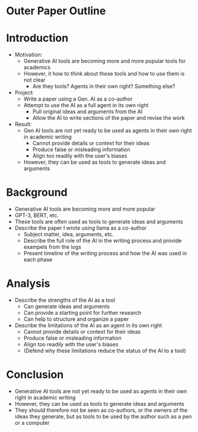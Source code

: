 # Outer Paper Outline

# Introduction
 - Motivation: 
   - Generative AI tools are becoming more and more popular tools for academics
   - However, it how to think about these tools and how to use them is not clear
     - Are they tools? Agents in their own right? Something else?
 - Project:
   - Write a paper using a Gen. AI as a co-author
   - Attempt to use the AI as a full agent in its own right
     - Pull original ideas and arguments from the AI
     - Allow the AI to write sections of the paper and revise the work
 - Result:
    - Gen AI tools are not yet ready to be used as agents in their own right in academic writing
      - Cannot provide details or context for their ideas
      - Produce false or misleading information
      - Align too readily with the user's biases
    - However, they can be used as tools to generate ideas and arguments

# Background
 - Generative AI tools are becoming more and more popular
 - GPT-3, BERT, etc.
 - These tools are often used as tools to generate ideas and arguments
 - Describe the paper I wrote using llama as a co-author
   - Subject matter, idea, arguments, etc.
   - Describe the full role of the AI in the writing process and provide exampels from the logs
   - Present timeline of the writing process and how the AI was used in each phase

# Analysis
 - Describe the strengths of the AI as a tool
   - Can generate ideas and arguments
   - Can provide a starting point for further research
   - Can help to structure and organize a paper
 - Describe the limitations of the AI as an agent in its own right
   - Cannot provide details or context for their ideas
   - Produce false or misleading information
   - Align too readily with the user's biases
   - (Defend why these limitations reduce the status of the AI to a tool)

# Conclusion
 - Generative AI tools are not yet ready to be used as agents in their own right in academic writing
 - However, they can be used as tools to generate ideas and arguments
 - They should therefore not be seen as co-authors, or the owners of the ideas they generate, but as tools to be used by the author such as a pen or a computer


